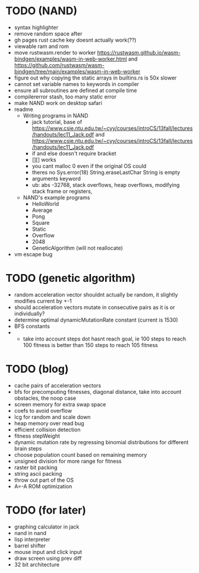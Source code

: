# TODO (NAND)
* syntax highlighter
* remove random space after
* gh pages rust cache key doesnt actually work(??)
* viewable ram and rom
* move rustwasm.render to worker https://rustwasm.github.io/wasm-bindgen/examples/wasm-in-web-worker.html and https://github.com/rustwasm/wasm-bindgen/tree/main/examples/wasm-in-web-worker
* figure out why copying the static arrays in builtins.rs is 50x slower
* cannot set variable names to keywords in compiler
* ensure all subroutines are defined at compile time
* compilererror stash, too many static error
* make NAND work on desktop safari
* readme
  * Writing programs in NAND
    * jack tutorial, base of https://www.csie.ntu.edu.tw/~cyy/courses/introCS/13fall/lectures/handouts/lec11_Jack.pdf and https://www.csie.ntu.edu.tw/~cyy/courses/introCS/13fall/lectures/handouts/lec11_Jack.pdf
    * if and else doesn't require bracket
    * [][] works
    * you cant malloc 0 even if the original OS could
    * theres no Sys.error(18) String.eraseLastChar String is empty
    * arguments keyword
    * ub: abs -32768, stack overflows, heap overflows, modifying stack frame or registers,
  * NAND's example programs
    * HelloWorld
    * Average
    * Pong
    * Square
    * Static
    * Overflow
    * 2048
    * GeneticAlgorithm (will not reallocate)
* vm escape bug

# TODO (genetic algorithm)
* random acceleration vector shouldnt actually be random, it slightly modifies current by +-1
* should acceleration vectors mutate in consecutive pairs as it is or individually?
* determine optimal dynamicMutationRate constant (current is 1530)
* BFS constants
* * take into account steps dot hasnt reach goal, ie 100 steps to reach 100 fitness is better than 150 steps to reach 105 fitness

# TODO (blog)
* cache pairs of acceleration vectors
* bfs for precomputing fitnesses, diagonal distance, take into account obstacles, the noop case
* screen memory for extra swap space
* coefs to avoid overflow
* lcg for random and scale down
* heap memory over read bug
* efficient collision detection
* fitness stepWeight
* dynamic mutation rate by regressing binomial distributions for different brain steps
* choose population count based on remaining memory
* unsigned division for more range for fitness
* raster bit packing
* string ascii packing
* throw out part of the OS
* A=-A ROM optimization

# TODO (for later)
* graphing calculator in jack
* nand in nand
* lisp interpreter
* barrel shifter
* mouse input and click input
* draw screen using prev diff
* 32 bit architecture